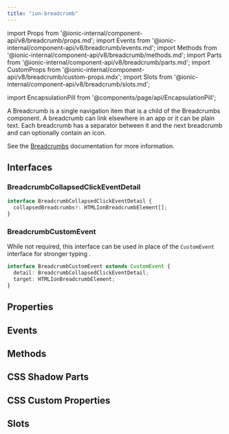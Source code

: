 ```yaml
---
title: "ion-breadcrumb"
---
```

import Props from '@ionic-internal/component-api/v8/breadcrumb/props.md';
import Events from '@ionic-internal/component-api/v8/breadcrumb/events.md';
import Methods from '@ionic-internal/component-api/v8/breadcrumb/methods.md';
import Parts from '@ionic-internal/component-api/v8/breadcrumb/parts.md';
import CustomProps from '@ionic-internal/component-api/v8/breadcrumb/custom-props.mdx';
import Slots from '@ionic-internal/component-api/v8/breadcrumb/slots.md';

import EncapsulationPill from '@components/page/api/EncapsulationPill';

<EncapsulationPill type="shadow" />


A Breadcrumb is a single navigation item that is a child of the Breadcrumbs component. A breadcrumb can link elsewhere in an app or it can be plain text. Each breadcrumb has a separator between it and the next breadcrumb and can optionally contain an icon.

See the [Breadcrumbs](./breadcrumbs) documentation for more information.

## Interfaces

### BreadcrumbCollapsedClickEventDetail

```typescript
interface BreadcrumbCollapsedClickEventDetail {
  collapsedBreadcrumbs?: HTMLIonBreadcrumbElement[];
}
```

### BreadcrumbCustomEvent

While not required, this interface can be used in place of the `CustomEvent` interface for stronger typing .

```typescript
interface BreadcrumbCustomEvent extends CustomEvent {
  detail: BreadcrumbCollapsedClickEventDetail;
  target: HTMLIonBreadcrumbElement;
}
```




## Properties
<Props />

## Events
<Events />

## Methods
<Methods />

## CSS Shadow Parts
<Parts />

## CSS Custom Properties
<CustomProps />

## Slots
<Slots />
